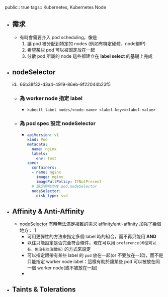 public:: true
tags:: Kubernetes, Kubernetes Node

- ## 需求
	- 有時會需要介入 pod scheduling，像是
	  1. 讓 pod 被分配到特定的 nodes (例如有特定硬體、node綁IP)
	  2. 希望某些 pod 可以被固定放在一起
	  3. 分散 pod 所屬的 node
	  這些都建立在 **label select** 的基礎上完成
- ## nodeSelector
  id:: 66b38f32-d3a4-4919-86eb-9f22044b23f5
	- ### 為 worker node 指定 label
		- ```shell
		  kubectl label nodes/<node-name> <label-key>=<label-value>
		  ```
	- ### 為 pod spec 設定 nodeSelector
		- ```yaml
		  apiVersion: v1
		  kind: Pod
		  metadata:
		    name: nginx
		    labels:
		      env: test
		  spec:
		    containers:
		    - name: nginx
		      image: nginx
		      imagePullPolicy: IfNotPresent
		    # 設定的地方在 pod.nodeSelector
		    nodeSelector:
		      disk_type: ssd
		  ```
- ## Affinity & Anti-Affinity
	- [nodeSelector](((66b38f32-d3a4-4919-86eb-9f22044b23f5))) 有時無法滿足複雜的需求
	  affinity/anti-affinity 加強了幾個地方：
	  1
		- 可用更彈性的方法來指定多個 label 時的組合，而不再只能用 **AND**
		- 以往只能設定是否完全符合條件，現在可以用 `preference(希望可以有，但沒有也沒關係)` 的方式來設定
		- 可以指定跟帶有某些 label 的 `pod` 放在一起(or 不要放在一起)，而不是只能指定 worker node label：這樣有助於讓某些 pod 可以被放在同一個 worker node(或不被放在一起)
		-
- ## Taints & Tolerations